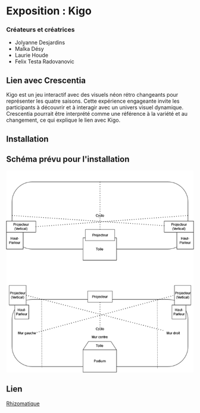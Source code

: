 # Exposition : Kigo
### Créateurs et créatrices
- Jolyanne Desjardins
- MaÏka Désy
- Laurie Houde
- Felix Testa Radovanovic

## Lien avec Crescentia
Kigo est un jeu interactif avec des visuels néon rétro changeants pour représenter les quatre saisons. Cette expérience engageante invite les participants à découvrir et à interagir avec un univers visuel dynamique. Crescentia pourrait être interprété comme une référence à la variété et au changement, ce qui explique le lien avec Kigo.

## Installation

## Schéma prévu pour l'installation
![Schema](./media/rhizomatique_plantation.drawio.png)

## Lien 
[Rhizomatique](https://tim-montmorency.com/2024/projets/Rhizomatique/docs/web/index.html)


